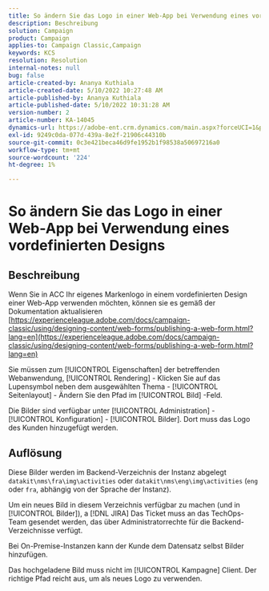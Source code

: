 ```yaml
---
title: So ändern Sie das Logo in einer Web-App bei Verwendung eines vordefinierten Designs
description: Beschreibung
solution: Campaign
product: Campaign
applies-to: Campaign Classic,Campaign
keywords: KCS
resolution: Resolution
internal-notes: null
bug: false
article-created-by: Ananya Kuthiala
article-created-date: 5/10/2022 10:27:48 AM
article-published-by: Ananya Kuthiala
article-published-date: 5/10/2022 10:31:28 AM
version-number: 2
article-number: KA-14045
dynamics-url: https://adobe-ent.crm.dynamics.com/main.aspx?forceUCI=1&pagetype=entityrecord&etn=knowledgearticle&id=bae753d3-4bd0-ec11-a7b5-0022480a8e40
exl-id: 9249c0da-077d-439a-8e2f-21906c44310b
source-git-commit: 0c3e421beca46d9fe1952b1f98538a50697216a0
workflow-type: tm+mt
source-wordcount: '224'
ht-degree: 1%

---
```


# So ändern Sie das Logo in einer Web-App bei Verwendung eines vordefinierten Designs

## Beschreibung


Wenn Sie in ACC Ihr eigenes Markenlogo in einem vordefinierten Design einer Web-App verwenden möchten, können sie es gemäß der Dokumentation aktualisieren [https://experienceleague.adobe.com/docs/campaign-classic/using/designing-content/web-forms/publishing-a-web-form.html?lang=en](https://experienceleague.adobe.com/docs/campaign-classic/using/designing-content/web-forms/publishing-a-web-form.html?lang=en)

Sie müssen zum [!UICONTROL Eigenschaften] der betreffenden Webanwendung, [!UICONTROL Rendering] - Klicken Sie auf das Lupensymbol neben dem ausgewählten Thema - [!UICONTROL Seitenlayout] - Ändern Sie den Pfad im [!UICONTROL Bild] -Feld.

Die Bilder sind verfügbar unter [!UICONTROL Administration] - [!UICONTROL Konfiguration] - [!UICONTROL Bilder]. Dort muss das Logo des Kunden hinzugefügt werden.


## Auflösung


Diese Bilder werden im Backend-Verzeichnis der Instanz abgelegt `datakit\nms\fra\img\activities` oder `datakit\nms\eng\img\activities` (`eng` oder `fra`, abhängig von der Sprache der Instanz).

Um ein neues Bild in diesem Verzeichnis verfügbar zu machen (und in [!UICONTROL Bilder]), a [!DNL JIRA] Das Ticket muss an das TechOps-Team gesendet werden, das über Administratorrechte für die Backend-Verzeichnisse verfügt.

Bei On-Premise-Instanzen kann der Kunde dem Datensatz selbst Bilder hinzufügen.

Das hochgeladene Bild muss nicht im [!UICONTROL Kampagne] Client. Der richtige Pfad reicht aus, um als neues Logo zu verwenden.
